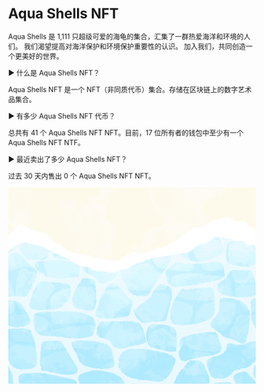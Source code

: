 # Aqua Shells NFT

Aqua Shells 是 1,111 只超级可爱的海龟的集合，汇集了一群热爱海洋和环境的人们。 我们渴望提高对海洋保护和环境保护重要性的认识。 加入我们，共同创造一个更美好的世界。

▶ 什么是 Aqua Shells NFT？

Aqua Shells NFT 是一个 NFT（非同质代币）集合。存储在区块链上的数字艺术品集合。

▶ 有多少 Aqua Shells NFT 代币？

总共有 41 个 Aqua Shells NFT NFT。目前，17 位所有者的钱包中至少有一个 Aqua Shells NFT NTF。

▶ 最近卖出了多少 Aqua Shells NFT？

过去 30 天内售出 0 个 Aqua Shells NFT NFT。

![unnamed](unnamed.png)
